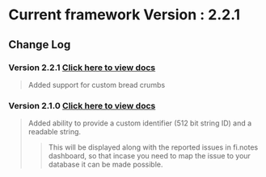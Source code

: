 

# Current framework Version : 2.2.1

## Change Log

### Version 2.2.1 [Click here to view docs](https://finotes.github.io/2018/02/02/objc-docs)
> Added support for custom bread crumbs

### Version 2.1.0 [Click here to view docs](https://finotes.github.io/2018/01/19/ios-docs)

> Added ability to provide a custom identifier (512 bit string ID) and a readable string.   
>> This will be displayed along with the reported issues in fi.notes dashboard, so that incase you need to map the issue to your database it can be made possible.


